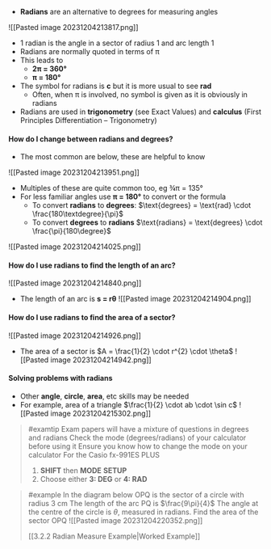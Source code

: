 
- **Radians** are an alternative to degrees for measuring angles

![[Pasted image 20231204213817.png]]

- 1 radian is the angle in a sector of radius 1 and arc length 1
- Radians are normally quoted in terms of π
- This leads to
    - **2π = 360°**
    - **π = 180°**
- The symbol for radians is **c** but it is more usual to see **rad**
    - Often, when π is involved, no symbol is given as it is obviously in radians
- Radians are used in **trigonometry** (see Exact Values) and **calculus** (First Principles Differentiation – Trigonometry)

#### How do I change between radians and degrees?

- The most common are below, these are helpful to know

![[Pasted image 20231204213951.png]]

- Multiples of these are quite common too, eg ¾π = 135°
- For less familiar angles use **π = 180°** to convert or the formula
	- To convert **radians** to **degrees**: 
		$\text{degrees} = \text{rad} \cdot \frac{180\textdegree}{\pi}$
	- To convert **degrees** to **radians**
		$\text{radians} = \text{degrees} \cdot \frac{\pi}{180\degree}$

![[Pasted image 20231204214025.png]]
#### How do I use radians to find the length of an arc?
![[Pasted image 20231204214840.png]]

- The length of an arc is **s = rθ**
![[Pasted image 20231204214904.png]]

#### How do I use radians to find the area of a sector?
![[Pasted image 20231204214926.png]]

- The area of a sector is $A = \frac{1}{2} \cdot r^{2} \cdot \theta$
![[Pasted image 20231204214942.png]]

#### Solving problems with radians

- Other **angle**, **circle**, **area**, etc skills may be needed
- For example, area of a triangle $\frac{1}{2} \cdot ab \cdot \sin c$ 
![[Pasted image 20231204215302.png]]

> #examtip 
> Exam papers will have a mixture of questions in degrees and radians
> Check the mode (degrees/radians) of your calculator before using it
> Ensure you know how to change the mode on your calculator
> For the Casio fx-991ES PLUS
>  1. **SHIFT** then **MODE** **SETUP**
>  2. Choose either **3: DEG** or **4: RAD**

> #example 
> In the diagram below OPQ is the sector of a circle with radius 3 cm
> The length of the arc PQ is $\frac{9\pi}{4}$
> The angle at the centre of the circle is $\theta$, measured in radians.
> Find the area of the sector OPQ
> ![[Pasted image 20231204220352.png]]
> 
> [[3.2.2 Radian Measure Example|Worked Example]] 

